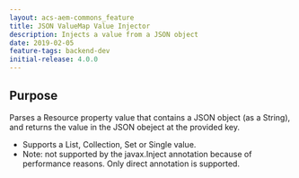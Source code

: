 ```yaml
---
layout: acs-aem-commons_feature
title: JSON ValueMap Value Injector
description: Injects a value from a JSON object
date: 2019-02-05
feature-tags: backend-dev
initial-release: 4.0.0
---
```


## Purpose

Parses a Resource property value that contains a JSON object (as a String), and returns the value in the JSON obeject at the provided key.

* Supports a List, Collection, Set or Single value.
* Note: not supported by the javax.Inject annotation because of performance reasons. Only direct annotation is supported.

